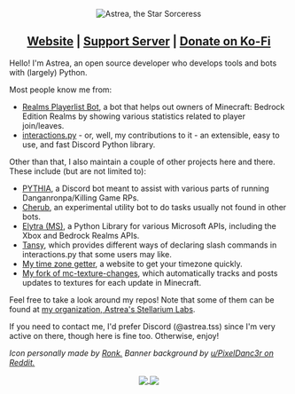 <p align="center">
  <img src="https://user-images.githubusercontent.com/25420078/173216464-7e7e2435-95b7-4ee5-85bd-413088a2b4be.png" alt="Astrea, the Star Sorceress"/>
</p>
<h2 align="center"><a href="https://astrea.cc/">Website</a> | <a href="https://discord.gg/NSdetwGjpK">Support Server</a> | <a href="https://ko-fi.com/astreatss">Donate on Ko-Fi</a></h2>

Hello! I'm Astrea, an open source developer who develops tools and bots with (largely) Python.

Most people know me from:
- [Realms Playerlist Bot](https://github.com/AstreaTSS/RealmsPlayerlistBot), a bot that helps out owners of Minecraft: Bedrock Edition Realms by showing various statistics related to player join/leaves.
- [interactions.py](https://github.com/interactions-py/library) - or, well, my contributions to it - an extensible, easy to use, and fast Discord Python library.

Other than that, I also maintain a couple of other projects here and there. These include (but are not limited to):
- [PYTHIA](https://github.com/AstreaTSS/PYTHIA), a Discord bot meant to assist with various parts of running Danganronpa/Killing Game RPs.
- [Cherub](https://github.com/AstreaTSS/Cherub), an experimental utility bot to do tasks usually not found in other bots.
- [Elytra (MS)](https://github.com/Astrea-Stellarium-Labs/elytra-ms), a Python Library for various Microsoft APIs, including the Xbox and Bedrock Realms APIs. 
- [Tansy](https://github.com/Astrea-Stellarium-Labs/tansy), which provides different ways of declaring slash commands in interactions.py that some users may like.
- [My time zone getter](https://github.com/Astrea-Stellarium-Labs/GetTimeZone), a website to get your timezone quickly.
- [My fork of mc-texture-changes](https://github.com/Astrea-Stellarium-Labs/mc-texture-changes), which automatically tracks and posts updates to textures for each update in Minecraft.

Feel free to take a look around my repos! Note that some of them can be found at [my organization, Astrea's Stellarium Labs](https://github.com/Astrea-Stellarium-Labs).

If you need to contact me, I'd prefer Discord (@astrea.tss) since I'm very active on there, though here is fine too. Otherwise, enjoy!

_Icon personally made by [Ronk.](https://twitter.com/BonkRonk) Banner background by [u/PixelDanc3r on Reddit.](https://www.reddit.com/r/PixelArt/comments/os688k/a_little_animation_of_my_old_drawing/)_

<p align="center">
  <a href="https://github.com/AstreaTSS">
    <img align="center" src="https://github-readme-stats.vercel.app/api?username=AstreaTSS&show_icons=true&hide_rank=true&theme=material-palenight&count_private=true" />
  </a>
  <a href="https://github.com/AstreaTSS">
    <img align="center" src="https://github-readme-stats.vercel.app/api/top-langs/?username=AstreaTSS&layout=compact&exclude_repo=DH-Season-6-Archive,PD-Season-1-Archive,PD-Season-2-Archive,DH-Season-7-Archive,DH-Season-8-Archive,DHGeneralArchive,PD-Season-3-Archive,MD-Season-1-Archive,DH-Season-9-Archive,FF-Season-1-Archive&theme=material-palenight" />
  </a>
</p>
